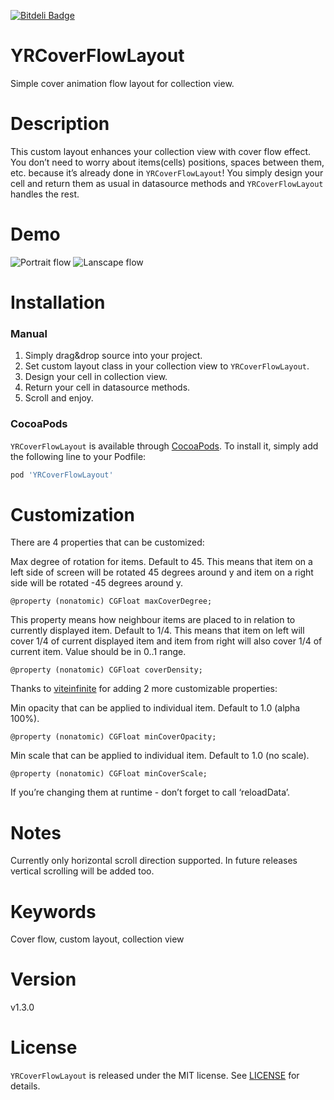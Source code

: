 [![Bitdeli Badge](https://d2weczhvl823v0.cloudfront.net/solomidSF/yrcoverflowlayout/trend.png)](https://bitdeli.com/free "Bitdeli Badge")

# YRCoverFlowLayout

Simple cover animation flow layout for collection view.

# Description

This custom layout enhances your collection view with cover flow effect.
You don’t need to worry about items(cells) positions, spaces between them, etc. because it’s already done in `YRCoverFlowLayout`! You simply design your cell and return them as usual in datasource methods and `YRCoverFlowLayout` handles the rest.

# Demo

![Portrait flow](https://raw.githubusercontent.com/solomidSF/YRCoverFlowLayout/1.3.0/PortraitCoverLayout.gif)
![Lanscape flow](https://raw.githubusercontent.com/solomidSF/YRCoverFlowLayout/1.3.0/LandscapeCoverLayout.gif)

# Installation

### Manual
1. Simply drag&drop source into your project.
2. Set custom layout class in your collection view to `YRCoverFlowLayout`.
3. Design your cell in collection view.
4. Return your cell in datasource methods.
5. Scroll and enjoy.

### CocoaPods
`YRCoverFlowLayout` is available through [CocoaPods](https://cocoapods.org). To install
it, simply add the following line to your Podfile:

```ruby
pod 'YRCoverFlowLayout'
```

# Customization 

There are 4 properties that can be customized:

Max degree of rotation for items. Default to 45. This means that item on a left side of screen will be rotated 45 degrees around y and item on a right side will be rotated -45 degrees around y. 

	@property (nonatomic) CGFloat maxCoverDegree;

This property means how neighbour items are placed to in relation to currently displayed item. Default to 1/4. This means that item on left will cover 1/4 of current displayed item and item from right will also cover 1/4 of current item. Value should be in 0..1 range.

	@property (nonatomic) CGFloat coverDensity;

Thanks to [viteinfinite](https://github.com/viteinfinite) for adding 2 more customizable properties:

Min opacity that can be applied to individual item.
Default to 1.0 (alpha 100%).

	@property (nonatomic) CGFloat minCoverOpacity;

Min scale that can be applied to individual item.
Default to 1.0 (no scale).

	@property (nonatomic) CGFloat minCoverScale;

If you’re changing them at runtime - don’t forget to call ‘reloadData’.

# Notes

Currently only horizontal scroll direction supported.
In future releases vertical scrolling will be added too.

# Keywords

Cover flow, custom layout, collection view

# Version
v1.3.0

# License

`YRCoverFlowLayout` is released under the MIT license. See [LICENSE](https://github.com/solomidSF/YRCoverFlowLayout/blob/master/LICENSE) for details.
